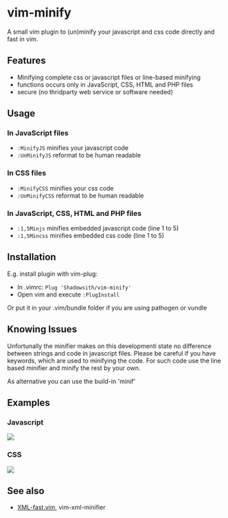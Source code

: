 # vim-minify

A small vim plugin to (un)minify your javascript and css code directly and fast in vim.

## Features
* Minifying complete css or javascript files or line-based minifying
* functions occurs only in JavaScript, CSS, HTML and PHP files
* secure (no thridparty web service or software needed)

## Usage
### In JavaScript files
* <code>:MinifyJS</code> minifies your javascript code
* <code>:UnMinifyJS</code> reformat to be human readable


### In CSS files
* <code>:MinifyCSS</code> minifies your css code
* <code>:UnMinifyCSS</code> reformat to be human readable

### In JavaScript, CSS, HTML and PHP files
* <code>:1,5Minjs</code> minifies embedded javascript code (line 1 to 5)
* <code>:1,5Mincss</code> minifies embedded css code (line 1 to 5)

## Installation
E.g. install plugin with vim-plug:
* In .vimrc: <code>Plug 'Shadowsith/vim-minify'</code>
* Open vim and execute <code>:PlugInstall</code>

Or put it in your .vim/bundle folder if you are using pathogen or vundle

## Knowing Issues
Unfortunally the minifier makes on this developmenti state no difference between
strings and code in javascript files. Please be careful if you have keywords,
which are used to minifying the code. For such code use the line based minifier and
minify the rest by your own.

As alternative you can use the build-in 'minif'

## Examples

### Javascript
<img src="https://shadowsith.de/github/vim-minify/vim_js_minify.gif">

### CSS
<img src="https://shadowsith.de/github/vim-minify/vim_css_minify.gif">


## See also
* [XML-fast.vim](https://github.com/joeky888/XML-fast.vim), vim-xml-minifier
